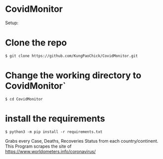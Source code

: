 # CovidMonitor

Setup:

# Clone the repo
```$ git clone https://github.com/KungPaoChick/CovidMonitor.git```

# Change the working directory to CovidMonitor`
```$ cd CovidMonitor```

# install the requirements
```$ python3 -m pip install -r requirements.txt```


Grabs every Case, Deaths, Recoveries Status from each country/continent.
This Program scrapes the site of https://www.worldometers.info/coronavirus/

